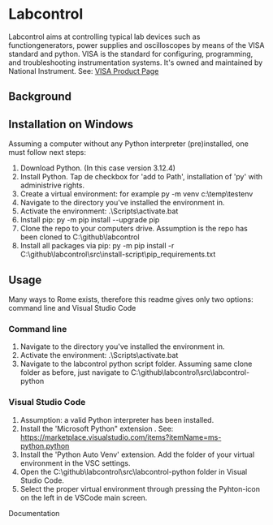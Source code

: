 # Labcontrol 
Labcontrol aims at controlling typical lab devices such as functiongenerators, power supplies and oscilloscopes by means of the VISA standard and python.
VISA is the standard for configuring, programming, and troubleshooting instrumentation systems. It's owned and maintained by National Instrument. 
See: [VISA Product Page](https://www.ni.com/nl-nl/shop/product/ni-visa.html)  

## Background

## Installation on Windows
Assuming a computer without any Python interpreter (pre)installed, one must follow next steps:
1. Download Python. (In this case version 3.12.4)
2. Install Python. Tap de checkbox for 'add to Path', installation of 'py' with administrive rights.
3. Create a virtual environment: for example py -m venv c:\temp\testenv
4. Navigate to the directory you've installed the environment in.
5. Activate the environment: .\Scripts\activate.bat
6. Install pip: py -m pip install --upgrade pip
7. Clone the repo to your computers drive. Assumption is the repo has been cloned to C:\github\labcontrol
8. Install all packages via pip: py -m pip install -r C:\github\labcontrol\src\install-script\pip_requirements.txt
   
## Usage
Many ways to Rome exists, therefore this readme gives only two options: command line and Visual Studio Code
### Command line
1. Navigate to the directory you've installed the environment in.
2. Activate the environment: .\Scripts\activate.bat
3. Navigate to the labcontrol python script folder. Assuming same clone folder as before, just navigate to C:\github\labcontrol\src\labcontrol-python

### Visual Studio Code
1. Assumption: a valid Python interpreter has been installed.
2. Install the 'Microsoft Python" extension . See: https://marketplace.visualstudio.com/items?itemName=ms-python.python
3. Install the 'Python Auto Venv' extension. Add the folder of your virtual environment in the VSC settings.
4. Open the C:\github\labcontrol\src\labcontrol-python folder in Visual Studio Code.
5. Select the proper virtual environment through pressing the Pyhton-icon on the left in de VSCode main screen.  

Documentation

